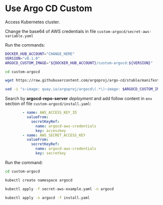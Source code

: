 # Use Argo CD Custom

Access Kubernetes cluster.

Change the base64 of AWS credentials in file ``custom-argocd/secret-aws-variable.yaml``

Run the commands:

```bash
DOCKER_HUB_ACCOUNT="CHANGE_HERE"
VERSION="v0.1.0"
ARGOCD_CUSTOM_IMAGE="${DOCKER_HUB_ACCOUNT}/custom-argocd:${VERSION}"

cd custom-argocd

wget https://raw.githubusercontent.com/argoproj/argo-cd/stable/manifests/install.yaml -O ./install.yaml

sed -i "s~image: quay.io/argoproj/argocd\(.*\)~image: $ARGOCD_CUSTOM_IMAGE~g" ./install.yaml
```

Search by **argocd-repo-server** *deployment* and add follow content in ``env`` section of file ``custom-argocd/install.yaml``:

```yaml
        - name: AWS_ACCESS_KEY_ID
          valueFrom:
            secretKeyRef:
              name: argocd-aws-credentials
              key: accesskey
        - name: AWS_SECRET_ACCESS_KEY
          valueFrom:
            secretKeyRef:
              name: argocd-aws-credentials
              key: secretkey
```

Run the command:

```bash
cd custom-argocd

kubectl create namespace argocd

kubectl apply -f secret-aws-example.yaml -n argocd

kubectl apply -n argocd -f install.yaml
```